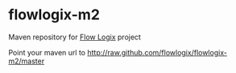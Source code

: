 # flowlogix-m2
Maven repository for [Flow Logix](http://code.google.com/p/flowlogix) project

Point your maven url to http://raw.github.com/flowlogix/flowlogix-m2/master
